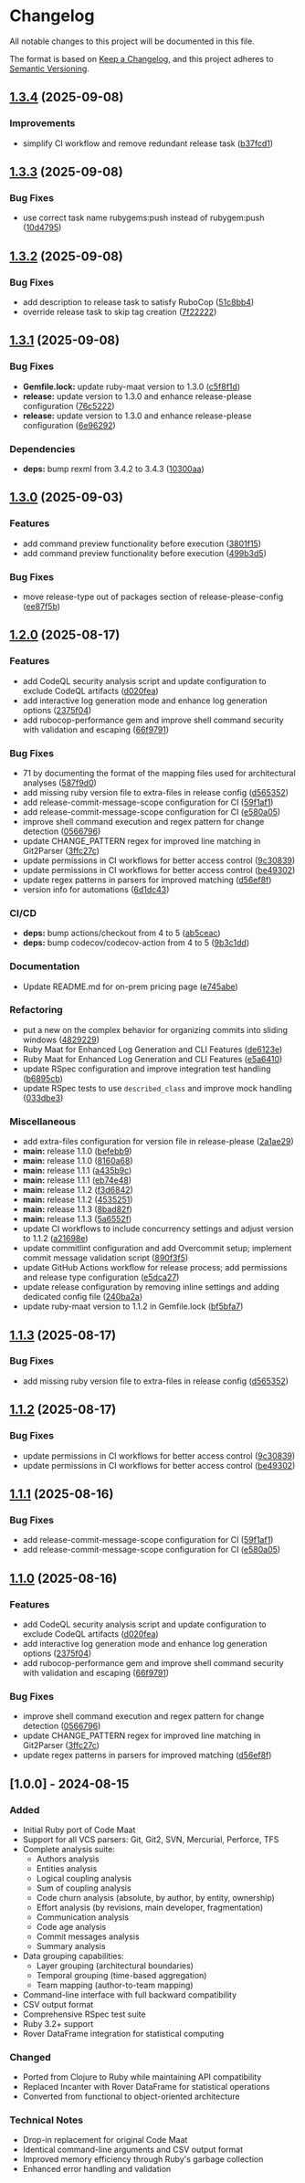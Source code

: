 # Changelog

All notable changes to this project will be documented in this file.

The format is based on [Keep a Changelog](https://keepachangelog.com/en/1.0.0/),
and this project adheres to [Semantic Versioning](https://semver.org/spec/v2.0.0.html).

## [1.3.4](https://github.com/viamin/ruby-maat/compare/v1.3.3...v1.3.4) (2025-09-08)


### Improvements

* simplify CI workflow and remove redundant release task ([b37fcd1](https://github.com/viamin/ruby-maat/commit/b37fcd11a885a9a45103b74c22894aa21c5ab824))

## [1.3.3](https://github.com/viamin/ruby-maat/compare/v1.3.2...v1.3.3) (2025-09-08)


### Bug Fixes

* use correct task name rubygems:push instead of rubygem:push ([10d4795](https://github.com/viamin/ruby-maat/commit/10d4795b56346189cfd140dc1fa7c0aa7458b64d))

## [1.3.2](https://github.com/viamin/ruby-maat/compare/v1.3.1...v1.3.2) (2025-09-08)


### Bug Fixes

* add description to release task to satisfy RuboCop ([51c8bb4](https://github.com/viamin/ruby-maat/commit/51c8bb40d3057de0a71f33db2ae6bc5eac423ee0))
* override release task to skip tag creation ([7f22222](https://github.com/viamin/ruby-maat/commit/7f22222df12e90d8507be5baa584a6cce34470fa))

## [1.3.1](https://github.com/viamin/ruby-maat/compare/v1.3.0...v1.3.1) (2025-09-08)


### Bug Fixes

* **Gemfile.lock:** update ruby-maat version to 1.3.0 ([c5f8f1d](https://github.com/viamin/ruby-maat/commit/c5f8f1d659220d0db4015ac21fbb285d454a8a53))
* **release:** update version to 1.3.0 and enhance release-please configuration ([76c5222](https://github.com/viamin/ruby-maat/commit/76c5222720ee66c5e4238720c07f9e33edf1587e))
* **release:** update version to 1.3.0 and enhance release-please configuration ([6e96292](https://github.com/viamin/ruby-maat/commit/6e962922db3179f5b3d51c13db513ec89ea23fcb))


### Dependencies

* **deps:** bump rexml from 3.4.2 to 3.4.3 ([10300aa](https://github.com/viamin/ruby-maat/commit/10300aa75eca1441fa7a9d80b285f0195ca5c078))

## [1.3.0](https://github.com/viamin/ruby-maat/compare/v1.2.0...v1.3.0) (2025-09-03)


### Features

* add command preview functionality before execution ([3801f15](https://github.com/viamin/ruby-maat/commit/3801f15cf31cca8d519082ce78890efa4b5b9c65))
* add command preview functionality before execution ([499b3d5](https://github.com/viamin/ruby-maat/commit/499b3d5c929175d2e394d2877ff0ab30e973739e))


### Bug Fixes

* move release-type out of packages section of release-please-config ([ee87f5b](https://github.com/viamin/ruby-maat/commit/ee87f5b1a2e4d48ddc36ea516a9a968b23e75f39))

## [1.2.0](https://github.com/viamin/ruby-maat/compare/ruby-maat-v1.1.3...ruby-maat/v1.2.0) (2025-08-17)


### Features

* add CodeQL security analysis script and update configuration to exclude CodeQL artifacts ([d020fea](https://github.com/viamin/ruby-maat/commit/d020fea2485b456747f3546a6c6f59a8b31b63c4))
* add interactive log generation mode and enhance log generation options ([2375f04](https://github.com/viamin/ruby-maat/commit/2375f04625f2d101cb48b477728da45249e1f972))
* add rubocop-performance gem and improve shell command security with validation and escaping ([66f9791](https://github.com/viamin/ruby-maat/commit/66f97917bd4d57da7ce89e6eebbac28dd0326175))


### Bug Fixes

* 71 by documenting the format of the mapping files used for architectural analyses ([587f9d0](https://github.com/viamin/ruby-maat/commit/587f9d06e0cad5b9cb14c06aafdfe649870c9d5a))
* add missing ruby version file to extra-files in release config ([d565352](https://github.com/viamin/ruby-maat/commit/d56535266542396b9a124516ae3c5de1fb3926f5))
* add release-commit-message-scope configuration for CI ([59f1af1](https://github.com/viamin/ruby-maat/commit/59f1af1837cec33bed85f7a11bf0d56c9edb0a29))
* add release-commit-message-scope configuration for CI ([e580a05](https://github.com/viamin/ruby-maat/commit/e580a05c489d8a393c75d199ed01191591d84574))
* improve shell command execution and regex pattern for change detection ([0566796](https://github.com/viamin/ruby-maat/commit/05667963965cc137a3343ca492ffc1bf81791c37))
* update CHANGE_PATTERN regex for improved line matching in Git2Parser ([3ffc27c](https://github.com/viamin/ruby-maat/commit/3ffc27c4abde42494daff8f701aa38c1dffbb1eb))
* update permissions in CI workflows for better access control ([9c30839](https://github.com/viamin/ruby-maat/commit/9c30839ea3c8f6c7fee56d911231ebc27faa35df))
* update permissions in CI workflows for better access control ([be49302](https://github.com/viamin/ruby-maat/commit/be49302c98a16b528ebf56137667998382ce56c4))
* update regex patterns in parsers for improved matching ([d56ef8f](https://github.com/viamin/ruby-maat/commit/d56ef8fb93a433ffbafd74374966271bd6419ebc))
* version info for automations ([6d1dc43](https://github.com/viamin/ruby-maat/commit/6d1dc43f1b3bf666ca54b7d3c5999d63a7964cab))


### CI/CD

* **deps:** bump actions/checkout from 4 to 5 ([ab5ceac](https://github.com/viamin/ruby-maat/commit/ab5ceac8a3d6c633efa309bd58d355b3489afb4f))
* **deps:** bump codecov/codecov-action from 4 to 5 ([9b3c1dd](https://github.com/viamin/ruby-maat/commit/9b3c1dd4bb93fd024bd6a9c22160f602f4811391))


### Documentation

* Update README.md for on-prem pricing page ([e745abe](https://github.com/viamin/ruby-maat/commit/e745abece16b47adbb18d63fdaba39eb31c69204))


### Refactoring

* put a new on the complex behavior for organizing commits into sliding windows ([4829229](https://github.com/viamin/ruby-maat/commit/48292293652912af17835e1f31190ff720882dc2))
* Ruby Maat for Enhanced Log Generation and CLI Features ([de6123e](https://github.com/viamin/ruby-maat/commit/de6123ee827376d18ac8cd62a25da50debd755d7))
* Ruby Maat for Enhanced Log Generation and CLI Features ([e5a6410](https://github.com/viamin/ruby-maat/commit/e5a64105b45e88c89ccdb074befa9ece453666ea))
* update RSpec configuration and improve integration test handling ([b6895cb](https://github.com/viamin/ruby-maat/commit/b6895cb7e6ad9e1d53f836e1f7472a719372bd86))
* update RSpec tests to use `described_class` and improve mock handling ([033dbe3](https://github.com/viamin/ruby-maat/commit/033dbe3c483041f249f12f500fb7483447902fe0))


### Miscellaneous

* add extra-files configuration for version file in release-please ([2a1ae29](https://github.com/viamin/ruby-maat/commit/2a1ae29f1c898b78e426cc6c9c23340ea573e87e))
* **main:** release 1.1.0 ([befebb9](https://github.com/viamin/ruby-maat/commit/befebb9d2522d01b8cc6962b2ed43a3ba7507e4c))
* **main:** release 1.1.0 ([8160a68](https://github.com/viamin/ruby-maat/commit/8160a6836b063603b05bb0a81297ecb1d4cb29f5))
* **main:** release 1.1.1 ([a435b9c](https://github.com/viamin/ruby-maat/commit/a435b9ca99ffe79e89d5c5f378cf638930104a77))
* **main:** release 1.1.1 ([eb74e48](https://github.com/viamin/ruby-maat/commit/eb74e486ca7e750c72bb88edec4354c3f2239cc6))
* **main:** release 1.1.2 ([f3d6842](https://github.com/viamin/ruby-maat/commit/f3d6842d4a76fcaafdd7adc628c968174f616d6c))
* **main:** release 1.1.2 ([4535251](https://github.com/viamin/ruby-maat/commit/45352512ed80c992f9a9ecdab10513055e38a1d4))
* **main:** release 1.1.3 ([8bad82f](https://github.com/viamin/ruby-maat/commit/8bad82f5822aa1ef5f40f7a249dd30d449b69f4f))
* **main:** release 1.1.3 ([5a6552f](https://github.com/viamin/ruby-maat/commit/5a6552fd4e3a64b74dab6b075196573b3599fdf6))
* update CI workflows to include concurrency settings and adjust version to 1.1.2 ([a21698e](https://github.com/viamin/ruby-maat/commit/a21698e7bf49a2b4ee7a47e2311379ce60e5271a))
* update commitlint configuration and add Overcommit setup; implement commit message validation script ([890f3f5](https://github.com/viamin/ruby-maat/commit/890f3f519c564d0dd60990a22d844f203980959b))
* update GitHub Actions workflow for release process; add permissions and release type configuration ([e5dca27](https://github.com/viamin/ruby-maat/commit/e5dca27e32efa43f0ab677cd96e7cc2b56ce6fb0))
* update release configuration by removing inline settings and adding dedicated config file ([240ba2a](https://github.com/viamin/ruby-maat/commit/240ba2a7962d1bb286a79d4b3c63199053037b95))
* update ruby-maat version to 1.1.2 in Gemfile.lock ([bf5bfa7](https://github.com/viamin/ruby-maat/commit/bf5bfa7e996a82af23c40acd70236774026b7cde))

## [1.1.3](https://github.com/viamin/ruby-maat/compare/v1.1.2...v1.1.3) (2025-08-17)


### Bug Fixes

* add missing ruby version file to extra-files in release config ([d565352](https://github.com/viamin/ruby-maat/commit/d56535266542396b9a124516ae3c5de1fb3926f5))

## [1.1.2](https://github.com/viamin/ruby-maat/compare/v1.1.1...v1.1.2) (2025-08-17)


### Bug Fixes

* update permissions in CI workflows for better access control ([9c30839](https://github.com/viamin/ruby-maat/commit/9c30839ea3c8f6c7fee56d911231ebc27faa35df))
* update permissions in CI workflows for better access control ([be49302](https://github.com/viamin/ruby-maat/commit/be49302c98a16b528ebf56137667998382ce56c4))

## [1.1.1](https://github.com/viamin/ruby-maat/compare/v1.1.0...v1.1.1) (2025-08-16)


### Bug Fixes

* add release-commit-message-scope configuration for CI ([59f1af1](https://github.com/viamin/ruby-maat/commit/59f1af1837cec33bed85f7a11bf0d56c9edb0a29))
* add release-commit-message-scope configuration for CI ([e580a05](https://github.com/viamin/ruby-maat/commit/e580a05c489d8a393c75d199ed01191591d84574))

## [1.1.0](https://github.com/viamin/ruby-maat/compare/v1.0.0...v1.1.0) (2025-08-16)


### Features

* add CodeQL security analysis script and update configuration to exclude CodeQL artifacts ([d020fea](https://github.com/viamin/ruby-maat/commit/d020fea2485b456747f3546a6c6f59a8b31b63c4))
* add interactive log generation mode and enhance log generation options ([2375f04](https://github.com/viamin/ruby-maat/commit/2375f04625f2d101cb48b477728da45249e1f972))
* add rubocop-performance gem and improve shell command security with validation and escaping ([66f9791](https://github.com/viamin/ruby-maat/commit/66f97917bd4d57da7ce89e6eebbac28dd0326175))


### Bug Fixes

* improve shell command execution and regex pattern for change detection ([0566796](https://github.com/viamin/ruby-maat/commit/05667963965cc137a3343ca492ffc1bf81791c37))
* update CHANGE_PATTERN regex for improved line matching in Git2Parser ([3ffc27c](https://github.com/viamin/ruby-maat/commit/3ffc27c4abde42494daff8f701aa38c1dffbb1eb))
* update regex patterns in parsers for improved matching ([d56ef8f](https://github.com/viamin/ruby-maat/commit/d56ef8fb93a433ffbafd74374966271bd6419ebc))

## [1.0.0] - 2024-08-15

### Added

- Initial Ruby port of Code Maat
- Support for all VCS parsers: Git, Git2, SVN, Mercurial, Perforce, TFS
- Complete analysis suite:
  - Authors analysis
  - Entities analysis  
  - Logical coupling analysis
  - Sum of coupling analysis
  - Code churn analysis (absolute, by author, by entity, ownership)
  - Effort analysis (by revisions, main developer, fragmentation)
  - Communication analysis
  - Code age analysis
  - Commit messages analysis
  - Summary analysis
- Data grouping capabilities:
  - Layer grouping (architectural boundaries)
  - Temporal grouping (time-based aggregation)
  - Team mapping (author-to-team mapping)
- Command-line interface with full backward compatibility
- CSV output format
- Comprehensive RSpec test suite
- Ruby 3.2+ support
- Rover DataFrame integration for statistical computing

### Changed

- Ported from Clojure to Ruby while maintaining API compatibility
- Replaced Incanter with Rover DataFrame for statistical operations
- Converted from functional to object-oriented architecture

### Technical Notes

- Drop-in replacement for original Code Maat
- Identical command-line arguments and CSV output format
- Improved memory efficiency through Ruby's garbage collection
- Enhanced error handling and validation
